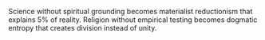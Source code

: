 Science without spiritual grounding becomes materialist reductionism that explains 5% of reality. Religion without empirical testing becomes dogmatic entropy that creates division instead of unity.